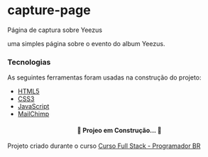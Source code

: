 <h1> capture-page </h1>
Página de captura sobre Yeezus

uma simples página sobre o evento do album Yeezus.

### Tecnologias

As seguintes ferramentas foram usadas na construção do projeto:

- [HTML5](https://developer.mozilla.org/en-US/docs/Glossary/HTML5)
- [CSS3](https://developer.mozilla.org/pt-BR/docs/Web/CSS)
- [JavaScript](https://developer.mozilla.org/pt-BR/docs/Web/JavaScript)
- [MailChimp](https://login.mailchimp.com/)

<h4 align="center">
 🚧 Projeo em Construção... 🚧
</h4>

<p>Projeto criado durante o curso <a href="https://programadorbr.com/">Curso Full Stack - Programador BR</a></p>
